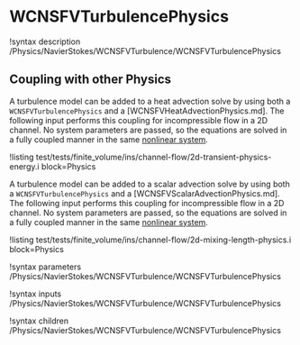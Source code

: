 # WCNSFVTurbulencePhysics

!syntax description /Physics/NavierStokes/WCNSFVTurbulence/WCNSFVTurbulencePhysics

## Coupling with other Physics

A turbulence model can be added to a heat advection solve by using both a `WCNSFVTurbulencePhysics` and a [WCNSFVHeatAdvectionPhysics.md].
The following input performs this coupling for incompressible flow in a 2D channel.
No system parameters are passed, so the equations are solved in a fully coupled manner in the same [nonlinear system](systems/NonlinearSystem.md).

!listing test/tests/finite_volume/ins/channel-flow/2d-transient-physics-energy.i block=Physics

A turbulence model can be added to a scalar advection solve by using both a `WCNSFVTurbulencePhysics` and a [WCNSFVScalarAdvectionPhysics.md].
The following input performs this coupling for incompressible flow in a 2D channel.
No system parameters are passed, so the equations are solved in a fully coupled manner in the same [nonlinear system](systems/NonlinearSystem.md).

!listing test/tests/finite_volume/ins/channel-flow/2d-mixing-length-physics.i block=Physics

!syntax parameters /Physics/NavierStokes/WCNSFVTurbulence/WCNSFVTurbulencePhysics

!syntax inputs /Physics/NavierStokes/WCNSFVTurbulence/WCNSFVTurbulencePhysics

!syntax children /Physics/NavierStokes/WCNSFVTurbulence/WCNSFVTurbulencePhysics
